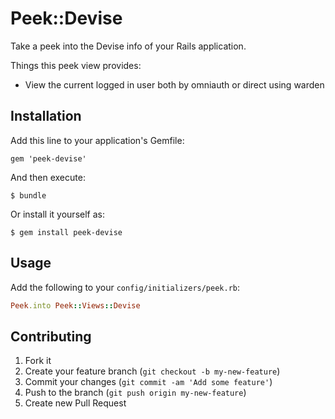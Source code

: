 # Peek::Devise

Take a peek into the Devise info of your Rails application.

Things this peek view provides:

- View the current logged in user both by omniauth or direct using warden

## Installation

Add this line to your application's Gemfile:

    gem 'peek-devise'

And then execute:

    $ bundle

Or install it yourself as:

    $ gem install peek-devise

## Usage

Add the following to your `config/initializers/peek.rb`:

```ruby
Peek.into Peek::Views::Devise
```

## Contributing

1. Fork it
2. Create your feature branch (`git checkout -b my-new-feature`)
3. Commit your changes (`git commit -am 'Add some feature'`)
4. Push to the branch (`git push origin my-new-feature`)
5. Create new Pull Request
